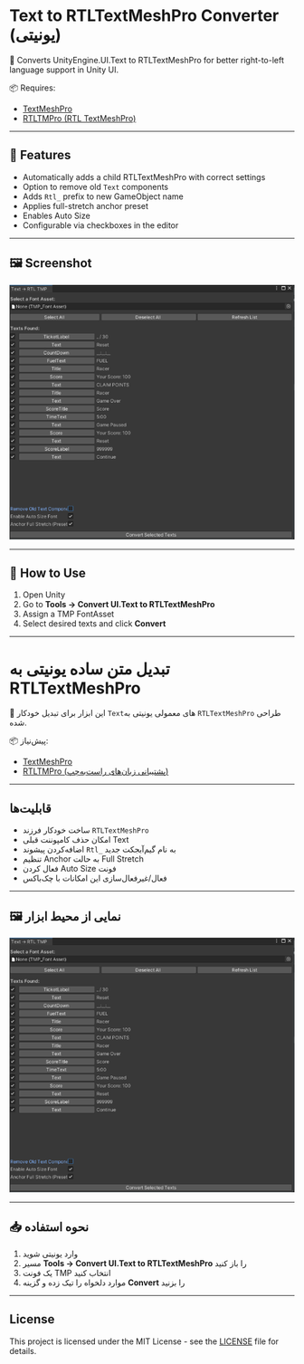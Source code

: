 # Text to RTLTextMeshPro Converter (یونیتی)

🧩 Converts UnityEngine.UI.Text to RTLTextMeshPro for better right-to-left language support in Unity UI.

📦 Requires:
- [TextMeshPro](https://docs.unity3d.com/Packages/com.unity.textmeshpro@latest)
- [RTLTMPro (RTL TextMeshPro)](https://github.com/kamranahmadi/rtltextmeshpro)

---

## 🔧 Features
- Automatically adds a child RTLTextMeshPro with correct settings
- Option to remove old `Text` components
- Adds `Rtl_` prefix to new GameObject name
- Applies full-stretch anchor preset
- Enables Auto Size
- Configurable via checkboxes in the editor

---

## 🖼️ Screenshot

<img src="screenshot.png" alt="Editor UI" width="600"/>

---

## 🏁 How to Use
1. Open Unity
2. Go to **Tools → Convert UI.Text to RTLTextMeshPro**
3. Assign a TMP FontAsset
4. Select desired texts and click **Convert**

---

# تبدیل متن ساده یونیتی به RTLTextMeshPro

🎯 این ابزار برای تبدیل خودکار `Text`‌های معمولی یونیتی به `RTLTextMeshPro` طراحی شده.

📦 پیش‌نیاز:
- [TextMeshPro](https://docs.unity3d.com/Packages/com.unity.textmeshpro@latest)
- [RTLTMPro (پشتیبانی زبان‌های راست‌به‌چپ)](https://github.com/kamranahmadi/rtltextmeshpro)

---

## قابلیت‌ها
- ساخت خودکار فرزند `RTLTextMeshPro`
- امکان حذف کامپوننت قبلی Text
- اضافه‌کردن پیشوند `Rtl_` به نام گیم‌آبجکت جدید
- تنظیم Anchor به حالت Full Stretch
- فعال کردن Auto Size فونت
- فعال/غیرفعال‌سازی این امکانات با چک‌باکس

---

## 🖼️ نمایی از محیط ابزار

<img src="screenshot.png" alt="محیط ابزار" width="600"/>

---

## 📥 نحوه استفاده
1. وارد یونیتی شوید
2. مسیر **Tools → Convert UI.Text to RTLTextMeshPro** را باز کنید
3. یک فونت TMP انتخاب کنید
4. موارد دلخواه را تیک زده و گزینه **Convert** را بزنید

---

## License

This project is licensed under the MIT License - see the [LICENSE](LICENSE) file for details.
